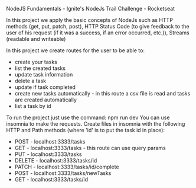NodeJS Fundamentals - Ignite's NodeJs Trail Challenge - Rocketseat

In this project we apply the basic concepts of NodeJs such as HTTP methods (get, put, patch, post), HTTP Status Code (to give feedback to the user of his request (if it was a success, if an error occurred, etc.)), Streams (readable and writeable)

In this project we create routes for the user to be able to:

- create your tasks
- list the created tasks
- update task information
- delete a task
- update if task completed
- create new tasks automatically - in this route a csv file is read and tasks are created automatically
- list a task by id

To run the project just use the command: npm run dev
You can use insomnia to make the requests. Create files in insomnia with the following HTTP and Path methods (where 'id' is to put the task id in place):

- POST - localhost:3333/tasks
- GET - localhost:3333/tasks - this route can use query params
- PUT - localhost:3333/tasks
- DELETE - localhost:3333/tasks/id
- PATCH - localhost:3333/tasks/id/complete
- POST - localhost:3333/tasks/newTasks
- GET - localhost:3333/tasks/id
